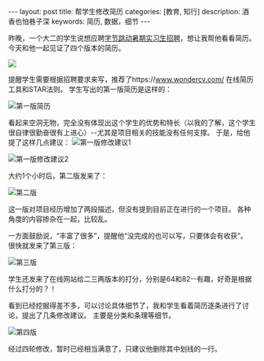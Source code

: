 ​---
layout: post
title:  帮学生修改简历
categories: [教育, 知行]
description: 酒香也怕巷子深
keywords: 简历, 数据，细节
​---


昨晚，一个大二的学生说想应聘[字节跳动暑期实习生招聘](https://job.bytedance.com/campus/?summary=873&city=52&q1=&position_type=%E5%AE%9E%E4%B9%A0)，想让我帮他看看简历。今天和他一起见证了四个版本的简历。

![](https://raw.githubusercontent.com/l00c00l/Pictures/img/20200325202557.png)


提醒学生需要根据招聘要求来写，推荐了https://www.wondercv.com/ 在线简历工具和STAR法则。
学生写出的第一版简历是这样的：

![第一版简历](https://github.com/l00c00l/Pictures/blob/master/img/20200325195118.jpg)

看起来空洞无物，完全没有体现出这个学生的优势和特长（以我的了解，这个学生很自律很勤奋很有上进心）--尤其是项目相关的技能没有任何支撑。
于是，给他提了这样几点建议：
![第一版修改建议1](https://raw.githubusercontent.com/l00c00l/Pictures/img/20200325202925.png)

![第一版修改建议2](https://raw.githubusercontent.com/l00c00l/Pictures/img/20200325203346.png)

大约1个小时后，第二版发来了：

![第二版](https://raw.githubusercontent.com/l00c00l/Pictures/img/20200325200625.jpg)

这一版对项目经历增加了两段描述，但没有提到目前正在进行的一个项目。
各种角度的内容掺杂在一起，比较乱。


一方面鼓励说，“丰富了很多”，提醒他“没完成的也可以写，只要体会有收获”。
很快就发来了第三版：

![第三版](https://raw.githubusercontent.com/l00c00l/Pictures/img/20200325200714.jpg)

学生还发来了在线网站给二三两版本的打分，分别是64和82--有趣，好奇是根据什么打分的？！

看到已经挖掘得差不多，可以讨论具体细节了，我和学生看着简历逐条进行了讨论，提出了几条修改建议。
主要是分类和条理等细节。

![第四版](https://raw.githubusercontent.com/l00c00l/Pictures/img/20200325200715.jpg)

经过四轮修改，暂时已经相当满意了，只建议他删除其中划线的一行。


